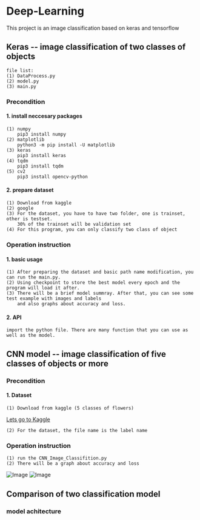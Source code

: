# Deep-Learning
This project is an image classification based on keras and tensorflow
## Keras -- image classification of two classes of objects
    file list:
    (1) DataProcess.py
    (2) model.py
    (3) main.py
### Precondition
#### 1. install neccesary packages
    (1) numpy   
        pip3 install numpy
    (2) matplotlib
        python3 -m pip install -U matplotlib
    (3) keras
        pip3 install keras
    (4) tqdm
        pip3 install tqdm
    (5) cv2
        pip3 install opencv-python
#### 2. prepare dataset
    (1) Download from kaggle
    (2) google 
    (3) For the dataset, you have to have two folder, one is trainset, other is testset.     
        30% of the trainset will be validation set
    (4) For this program, you can only classify two class of object

### Operation instruction
#### 1. basic usage
    (1) After preparing the dataset and basic path name modification, you can run the main.py.    
    (2) Using checkpoint to store the best model every epoch and the program will load it after.
    (3) There will be a brief model summray. After that, you can see some test example with images and labels
        and also graphs about accuracy and loss.
#### 2. API
    import the python file. There are many function that you can use as well as the model.

## CNN model -- image classification of five classes of objects or more
### Precondition 
#### 1. Dataset
    (1) Download from kaggle (5 classes of flowers)    
[Lets go to Kaggle]( https://www.kaggle.com/alxmamaev/flowers-recognition)      
    
    (2) For the dataset, the file name is the label name
### Operation instruction
    (1) run the CNN_Image_Classifition.py
    (2) There will be a graph about accuracy and loss
![Image](https://github.com/zywan/Deep-Learning/blob/master/lr%3D10%20-4.png)
![Image](https://github.com/zywan/Deep-Learning/blob/master/lr%20%3D%205%2010%20-5.png)
## Comparison of two classification model
### model achitecture

